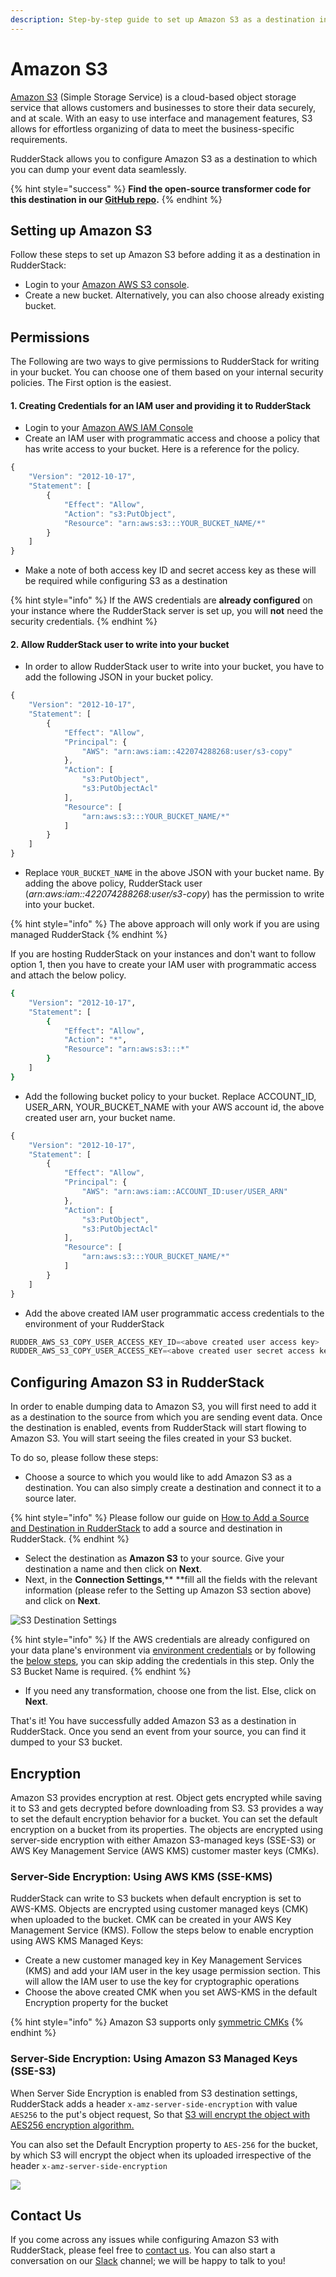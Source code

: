 ```yaml
---
description: Step-by-step guide to set up Amazon S3 as a destination in RudderStack.
---
```


# Amazon S3

[Amazon S3](https://aws.amazon.com/s3/) (Simple Storage Service) is a cloud-based object storage service that allows customers and businesses to store their data securely, and at scale. With an easy to use interface and management features, S3 allows for effortless organizing of data to meet the business-specific requirements.

RudderStack allows you to configure Amazon S3 as a destination to which you can dump your event data seamlessly.

{% hint style="success" %}
**Find the open-source transformer code for this destination in our **[**GitHub repo**](https://github.com/rudderlabs/rudder-transformer/tree/master/v0/destinations/s3)**.**
{% endhint %}

## Setting up Amazon S3

Follow these steps to set up Amazon S3 before adding it as a destination in RudderStack:

* Login to your [Amazon AWS S3 console](https://aws.amazon.com/console/).
* Create a new bucket. Alternatively, you can also choose already existing bucket.

## Permissions

The Following are two ways to give permissions to RudderStack for writing in your bucket. You can choose one of them based on your internal security policies. The First option is the easiest.

#### 1. Creating Credentials for an IAM user and providing it to RudderStack

* Login to your [Amazon AWS IAM Console](https://console.aws.amazon.com/iam/home?region=us-east-1)
* Create an IAM user with programmatic access and choose a policy that has write access to your bucket. Here is a reference for the policy.

```javascript
{
    "Version": "2012-10-17",
    "Statement": [
        {
            "Effect": "Allow",
            "Action": "s3:PutObject",
            "Resource": "arn:aws:s3:::YOUR_BUCKET_NAME/*"
        }
    ]
}
```

* Make a note of both access key ID and secret access key as these will be required while configuring S3 as a destination

{% hint style="info" %}
If the AWS credentials are **already configured** on your instance where the RudderStack server is set up, you will **not** need the security credentials.
{% endhint %}

#### 2. Allow RudderStack user to write into your bucket

* In order to allow RudderStack user to write into your bucket, you have to add the following JSON in your bucket policy.

```javascript
{
    "Version": "2012-10-17",
    "Statement": [
        {
            "Effect": "Allow",
            "Principal": {
                "AWS": "arn:aws:iam::422074288268:user/s3-copy"
            },
            "Action": [
                "s3:PutObject",
                "s3:PutObjectAcl"
            ],
            "Resource": [
                "arn:aws:s3:::YOUR_BUCKET_NAME/*"
            ]
        }
    ]
}
```

* Replace `YOUR_BUCKET_NAME` in the above JSON with your bucket name. By adding the above policy, RudderStack user (_arn:aws:iam::422074288268:user/s3-copy_) has the permission to write into your bucket.

{% hint style="info" %}
The above approach will only work if you are using managed RudderStack
{% endhint %}

If you are hosting RudderStack on your instances and don't want to follow option 1, then you have to create your IAM user with programmatic access and attach the below policy. 

```bash
{
    "Version": "2012-10-17",
    "Statement": [
        {
            "Effect": "Allow",
            "Action": "*",
            "Resource": "arn:aws:s3:::*"
        }
    ]
}
```

* Add the following bucket policy to your bucket. Replace ACCOUNT_ID, USER_ARN, YOUR_BUCKET_NAME with your AWS account id, the above created user arn, your bucket name.

```javascript
{
    "Version": "2012-10-17",
    "Statement": [
        {
            "Effect": "Allow",
            "Principal": {
                "AWS": "arn:aws:iam::ACCOUNT_ID:user/USER_ARN"
            },
            "Action": [
                "s3:PutObject",
                "s3:PutObjectAcl"
            ],
            "Resource": [
                "arn:aws:s3:::YOUR_BUCKET_NAME/*"
            ]
        }
    ]
}
```

* Add the above created IAM user programmatic access credentials to the environment of your RudderStack

```javascript
RUDDER_AWS_S3_COPY_USER_ACCESS_KEY_ID=<above created user access key>
RUDDER_AWS_S3_COPY_USER_ACCESS_KEY=<above created user secret access key>
```

## **Configuring **Amazon S3** in RudderStack**

In order to enable dumping data to Amazon S3, you will first need to add it as a destination to the source from which you are sending event data. Once the destination is enabled, events from RudderStack will start flowing to Amazon S3. You will start seeing the files created in your S3 bucket.

To do so, please follow these steps:

* Choose a source to which you would like to add Amazon S3 as a destination. You can also simply create a destination and connect it to a source later.

{% hint style="info" %}
Please follow our guide on [How to Add a Source and Destination in RudderStack](https://docs.rudderstack.com/how-to-guides/adding-source-and-destination-rudderstack) to add a source and destination in RudderStack.
{% endhint %}

* Select the destination as **Amazon S3** to your source. Give your destination a name and then click on **Next**.
* Next, in the **Connection Settings**,** **fill all the fields with the relevant information (please refer to the Setting up Amazon S3 section above) and click on **Next**.

![S3 Destination Settings](../../.gitbook/assets/screenshot-2020-06-01-at-2.29.13-pm.png)

{% hint style="info" %}
If the AWS credentials are already configured on your data plane's environment via [environment credentials](https://docs.aws.amazon.com/sdk-for-go/v1/developer-guide/configuring-sdk.html#specifying-credentials) or by following the [below steps](https://docs.rudderstack.com/destinations-guides/amazon-s3#permissions), you can skip adding the credentials in this step. Only the S3 Bucket Name is required.
{% endhint %}

* If you need any transformation, choose one from the list. Else, click on **Next**.

That's it! You have successfully added Amazon S3 as a destination in RudderStack. Once you send an event from your source, you can find it dumped to your S3 bucket.

## Encryption

Amazon S3 provides encryption at rest. Object gets encrypted while saving it to S3 and gets decrypted before downloading from S3. S3 provides a way to set the default encryption behavior for a bucket. You can set the default encryption on a bucket from its properties. The objects are encrypted using server-side encryption with either Amazon S3-managed keys (SSE-S3) or AWS Key Management Service (AWS KMS) customer master keys (CMKs). 

### Server-Side Encryption: Using AWS KMS (SSE-KMS) <a href="sse" id="sse"></a>

RudderStack can write to S3 buckets when default encryption is set to AWS-KMS. Objects are encrypted using customer managed keys (CMK) when uploaded to the bucket. CMK can be  created in your AWS Key Management Service (KMS). Follow the steps below to enable encryption using AWS KMS Managed Keys:

* Create a new customer managed key in Key Management Services (KMS) and add your IAM user in the key usage permission section. This will allow the IAM user to use the key for cryptographic operations
* Choose the above created CMK when you set AWS-KMS in the default Encryption property for the bucket

{% hint style="info" %}
Amazon S3 supports only [symmetric CMKs](https://docs.aws.amazon.com/kms/latest/developerguide/symm-asymm-concepts.html#symmetric-cmks)
{% endhint %}

### Server-Side Encryption: Using Amazon S3 Managed Keys (SSE-S3) <a href="sse" id="sse"></a>

When Server Side Encryption is enabled from S3 destination settings, RudderStack adds a header `x-amz-server-side-encryption` with value `AES256` to the put's object request, So that [S3 will encrypt the object with AES256 encryption algorithm.](https://docs.aws.amazon.com/AmazonS3/latest/dev/SSEUsingRESTAPI.html)

You can also set the Default Encryption property to `AES-256` for the bucket, by which S3 will encrypt the object when its uploaded irrespective of the header `x-amz-server-side-encryption`

![](../../.gitbook/assets/screenshot-2020-06-01-at-2.58.08-pm.png)

## Contact Us

If you come across any issues while configuring Amazon S3 with RudderStack, please feel free to [contact us](mailto:%20docs@rudderstack.com). You can also start a conversation on our [Slack](https://resources.rudderstack.com/join-rudderstack-slack) channel; we will be happy to talk to you!
